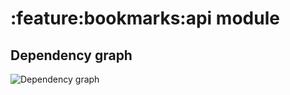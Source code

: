 # :feature:bookmarks:api module
## Dependency graph
![Dependency graph](../../../docs/images/graphs/dep_graph_feature_bookmarks_api.svg)

